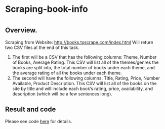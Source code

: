 # Scraping-book-info
# 
## Overview. 

Scraping from Website: http://books.toscrape.com/index.html
Will return two CSV files at the end of this task.  
1.	The first will be a CSV that has the following columns: Theme, Number of Books, Average Rating.  This CSV will list all of the themes/genres the books are split into, the total number of books under each theme, and the average rating of all the books under each theme.
2.	The second will have the following columns: Title, Rating, Price, Number Available, Product Description.  This CSV will list all of the books on the site by title and will include each book’s rating, price, availability, and description (which will be a few sentences long).


## Result and code

Please see code [here](https://github.com/mingge612/Decision-Tree-classifier/blob/main/decisionTree.ipynb) for details.


